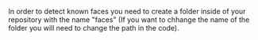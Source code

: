 In order to detect known faces you need to create a folder inside of your repository  with the name "faces" (If you want to chhange the name of the folder you will need to change the path in the code). 
